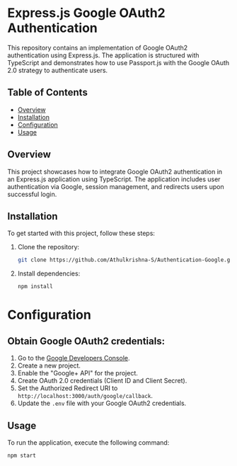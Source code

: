 # Express.js Google OAuth2 Authentication

This repository contains an implementation of Google OAuth2 authentication using Express.js. The application is structured with TypeScript and demonstrates how to use Passport.js with the Google OAuth 2.0 strategy to authenticate users.

## Table of Contents

- [Overview](#overview)
- [Installation](#installation)
- [Configuration](#configuration)
- [Usage](#usage)


## Overview

This project showcases how to integrate Google OAuth2 authentication in an Express.js application using TypeScript. The application includes user authentication via Google, session management, and redirects users upon successful login.

## Installation

To get started with this project, follow these steps:

1. Clone the repository:
   ```sh
   git clone https://github.com/Athulkrishna-S/Authentication-Google.git
2. Install dependencies:
   ```sh
   npm install
# Configuration

## Obtain Google OAuth2 credentials:

1. Go to the [Google Developers Console](https://console.developers.google.com/).
2. Create a new project.
3. Enable the "Google+ API" for the project.
4. Create OAuth 2.0 credentials (Client ID and Client Secret).
5. Set the Authorized Redirect URI to `http://localhost:3000/auth/google/callback`.
6. Update the `.env` file with your Google OAuth2 credentials.

## Usage

To run the application, execute the following command:

```sh
npm start

